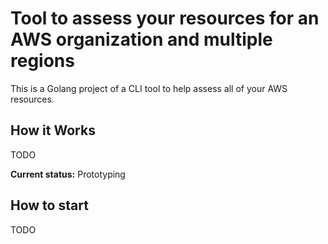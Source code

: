 Tool to assess your resources for an AWS organization and multiple regions
=========

This is a Golang project of a CLI tool to help assess all of your AWS resources.

## How it Works

TODO

**Current status:** Prototyping

## How to start

TODO
